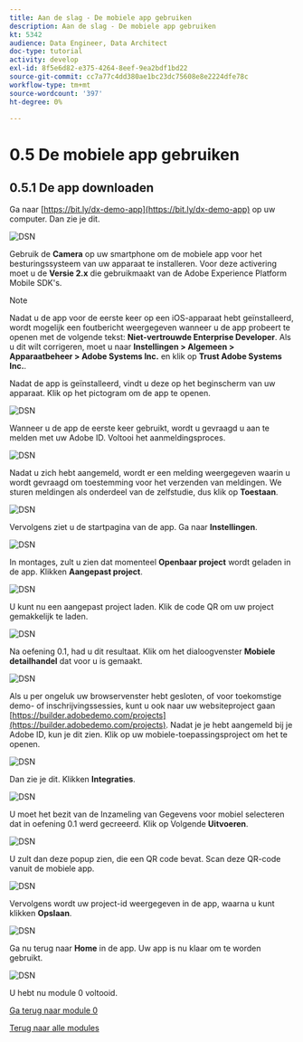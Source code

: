 ```yaml
---
title: Aan de slag - De mobiele app gebruiken
description: Aan de slag - De mobiele app gebruiken
kt: 5342
audience: Data Engineer, Data Architect
doc-type: tutorial
activity: develop
exl-id: 8f5e6d82-e375-4264-8eef-9ea2bdf1bd22
source-git-commit: cc7a77c4dd380ae1bc23dc75608e8e2224dfe78c
workflow-type: tm+mt
source-wordcount: '397'
ht-degree: 0%

---
```


# 0.5 De mobiele app gebruiken

## 0.5.1 De app downloaden

Ga naar [https://bit.ly/dx-demo-app](https://bit.ly/dx-demo-app) op uw computer. Dan zie je dit.

![DSN](./images/mobileapp.png)

Gebruik de **Camera** op uw smartphone om de mobiele app voor het besturingssysteem van uw apparaat te installeren. Voor deze activering moet u de **Versie 2.x** die gebruikmaakt van de Adobe Experience Platform Mobile SDK&#39;s.

>[!NOTE]
>
>Nadat u de app voor de eerste keer op een iOS-apparaat hebt geïnstalleerd, wordt mogelijk een foutbericht weergegeven wanneer u de app probeert te openen met de volgende tekst: **Niet-vertrouwde Enterprise Developer**. Als u dit wilt corrigeren, moet u naar **Instellingen > Algemeen > Apparaatbeheer > Adobe Systems Inc.** en klik op **Trust Adobe Systems Inc.**.

Nadat de app is geïnstalleerd, vindt u deze op het beginscherm van uw apparaat. Klik op het pictogram om de app te openen.

![DSN](./images/mobileappn1.png)

Wanneer u de app de eerste keer gebruikt, wordt u gevraagd u aan te melden met uw Adobe ID. Voltooi het aanmeldingsproces.

![DSN](./images/mobileappn2.png)

Nadat u zich hebt aangemeld, wordt er een melding weergegeven waarin u wordt gevraagd om toestemming voor het verzenden van meldingen. We sturen meldingen als onderdeel van de zelfstudie, dus klik op **Toestaan**.

![DSN](./images/mobileappn3.png)

Vervolgens ziet u de startpagina van de app. Ga naar **Instellingen**.

![DSN](./images/mobileappn4.png)

In montages, zult u zien dat momenteel **Openbaar project** wordt geladen in de app. Klikken **Aangepast project**.

![DSN](./images/mobileappn5.png)

U kunt nu een aangepast project laden. Klik de code QR om uw project gemakkelijk te laden.

![DSN](./images/mobileappn6.png)

Na oefening 0.1, had u dit resultaat. Klik om het dialoogvenster **Mobiele detailhandel** dat voor u is gemaakt.

![DSN](./images/dsn5b.png)

Als u per ongeluk uw browservenster hebt gesloten, of voor toekomstige demo- of inschrijvingssessies, kunt u ook naar uw websiteproject gaan [https://builder.adobedemo.com/projects](https://builder.adobedemo.com/projects). Nadat je je hebt aangemeld bij je Adobe ID, kun je dit zien. Klik op uw mobiele-toepassingsproject om het te openen.

![DSN](./images/web8a.png)

Dan zie je dit. Klikken **Integraties**.

![DSN](./images/web8aa.png)

U moet het bezit van de Inzameling van Gegevens voor mobiel selecteren dat in oefening 0.1 werd gecreeerd. Klik op Volgende **Uitvoeren**.

![DSN](./images/web8b.png)

U zult dan deze popup zien, die een QR code bevat. Scan deze QR-code vanuit de mobiele app.

![DSN](./images/web8c.png)

Vervolgens wordt uw project-id weergegeven in de app, waarna u kunt klikken **Opslaan**.

![DSN](./images/mobileappn7.png)

Ga nu terug naar **Home** in de app. Uw app is nu klaar om te worden gebruikt.

![DSN](./images/mobileappn8.png)

U hebt nu module 0 voltooid.

[Ga terug naar module 0](./getting-started.md)

[Terug naar alle modules](./../../overview.md)
